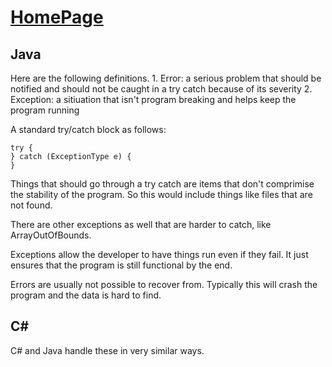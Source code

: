 # [HomePage](README.md)

## Java
Here are the following definitions.
    1. Error: a serious problem that should be notified and should not be caught in a try catch because of its severity
    2. Exception: a sitiuation that isn't program breaking and helps keep the program running
    
A standard try/catch block as follows:

```
try {
} catch (ExceptionType e) {
} 
``` 

Things that should go through a try catch are items that don't comprimise the stability of the program.
So this would include things like files that are not found.

There are other exceptions as well that are harder to catch, like ArrayOutOfBounds.  

Exceptions allow the developer to have things run even if they fail.  It just ensures that the program is still
functional by the end.

Errors are usually not possible to recover from.  Typically this will crash the program and the data is hard to find.

## C#

C# and Java handle these in very similar ways.